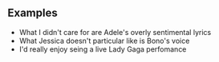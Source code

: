 ## Examples

* What I didn't care for are Adele's overly sentimental lyrics
* What Jessica doesn't particular like is Bono's voice
* I'd really enjoy seing a live Lady Gaga perfomance

<!--stackedit_data:
eyJoaXN0b3J5IjpbLTQ5MjM4MzczMSwxODMzODMxMTk2XX0=
-->
